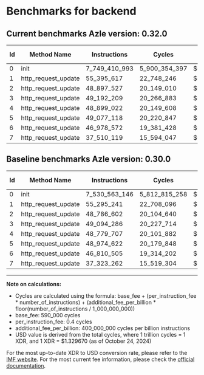# Benchmarks for backend

## Current benchmarks Azle version: 0.32.0

| Id  | Method Name         | Instructions  | Cycles        | USD           | USD/Million Calls | Change                                |
| --- | ------------------- | ------------- | ------------- | ------------- | ----------------- | ------------------------------------- |
| 0   | init                | 7_749_410_993 | 5_900_354_397 | $0.0078455242 | $7_845.52         | <font color="red">+218_847_847</font> |
| 1   | http_request_update | 55_395_617    | 22_748_246    | $0.0000302477 | $30.24            | <font color="red">+100_376</font>     |
| 2   | http_request_update | 48_897_527    | 20_149_010    | $0.0000267915 | $26.79            | <font color="red">+110_925</font>     |
| 3   | http_request_update | 49_192_209    | 20_266_883    | $0.0000269483 | $26.94            | <font color="red">+97_923</font>      |
| 4   | http_request_update | 48_899_022    | 20_149_608    | $0.0000267923 | $26.79            | <font color="red">+119_315</font>     |
| 5   | http_request_update | 49_077_118    | 20_220_847    | $0.0000268871 | $26.88            | <font color="red">+102_496</font>     |
| 6   | http_request_update | 46_978_572    | 19_381_428    | $0.0000257709 | $25.77            | <font color="red">+168_067</font>     |
| 7   | http_request_update | 37_510_119    | 15_594_047    | $0.0000207349 | $20.73            | <font color="red">+186_857</font>     |

## Baseline benchmarks Azle version: 0.30.0

| Id  | Method Name         | Instructions  | Cycles        | USD           | USD/Million Calls |
| --- | ------------------- | ------------- | ------------- | ------------- | ----------------- |
| 0   | init                | 7_530_563_146 | 5_812_815_258 | $0.0077291261 | $7_729.12         |
| 1   | http_request_update | 55_295_241    | 22_708_096    | $0.0000301943 | $30.19            |
| 2   | http_request_update | 48_786_602    | 20_104_640    | $0.0000267325 | $26.73            |
| 3   | http_request_update | 49_094_286    | 20_227_714    | $0.0000268962 | $26.89            |
| 4   | http_request_update | 48_779_707    | 20_101_882    | $0.0000267289 | $26.72            |
| 5   | http_request_update | 48_974_622    | 20_179_848    | $0.0000268325 | $26.83            |
| 6   | http_request_update | 46_810_505    | 19_314_202    | $0.0000256815 | $25.68            |
| 7   | http_request_update | 37_323_262    | 15_519_304    | $0.0000206356 | $20.63            |

---

**Note on calculations:**

- Cycles are calculated using the formula: base_fee + (per_instruction_fee \* number_of_instructions) + (additional_fee_per_billion \* floor(number_of_instructions / 1_000_000_000))
- base_fee: 590_000 cycles
- per_instruction_fee: 0.4 cycles
- additional_fee_per_billion: 400_000_000 cycles per billion instructions
- USD value is derived from the total cycles, where 1 trillion cycles = 1 XDR, and 1 XDR = $1.329670 (as of October 24, 2024)

For the most up-to-date XDR to USD conversion rate, please refer to the [IMF website](https://www.imf.org/external/np/fin/data/rms_sdrv.aspx).
For the most current fee information, please check the [official documentation](https://internetcomputer.org/docs/current/developer-docs/gas-cost#execution).
